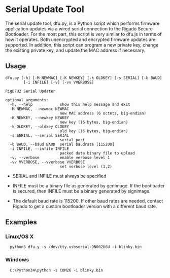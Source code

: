 # Serial Update Tool

The serial update tool, dfu.py, is a Python script which performs firmware application updates via a wired serial connection to the Rigado Secure Bootloader.  For the most part, this script is very similar to dfu.js in terms of how it operates.  Both unencrypted and encrypted firmware updates are supported.  In addition, this script can program a new private key, change the existing private key, and update the MAC address if necessary.

## Usage
```
dfu.py [-h] [-M NEWMAC] [-K NEWKEY] [-k OLDKEY] [-s SERIAL] [-b BAUD]
        [-i INFILE] [-v] [-vv VVERBOSE]

RigDFU2 Serial Updater

optional arguments:
  -h, --help            show this help message and exit
  -M NEWMAC, --newmac NEWMAC
                        new MAC address (6 octets, big-endian)
  -K NEWKEY, --newkey NEWKEY
                        new key (16 bytes, big-endian)
  -k OLDKEY, --oldkey OLDKEY
                        old key (16 bytes, big-endian)
  -s SERIAL, --serial SERIAL
                        serial port
  -b BAUD, --baud BAUD  serial baudrate [115200]
  -i INFILE, --infile INFILE
                        packed data binary file to upload
  -v, --verbose         enable verbose level 1
  -vv VVERBOSE, --vverbose VVERBOSE
                        set verbose level (1,2)

```

* SERIAL and INFILE must always be specified

* INFILE must be a binary file as generated by genimage.  If the bootloader is secured, then INFILE must be a binary generated by signimage.

* The default baud rate is 115200.  If other baud rates are needed, contact Rigado to get a custom bootloader version with a different baud rate.

## Examples

### Linux/OS X

```
  python3 dfu.y -s /dev/tty.usbserial-DN002U6U -i blinky.bin
```

### Windows

```
  C:\Python34\python -s COM26 -i blinky.bin
```
